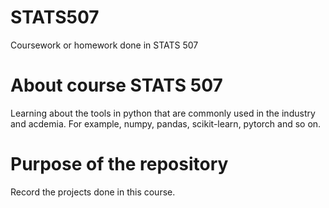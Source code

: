 # STATS507
Coursework or homework done in STATS 507
# About course STATS 507
Learning about the tools in python that are commonly used in the industry and acdemia. For example, numpy, pandas, scikit-learn, pytorch and so on.
# Purpose of the repository
Record the projects done in this course.
